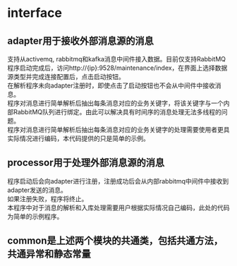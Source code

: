 # interface

## adapter用于接收外部消息源的消息
支持从activemq, rabbitmq和kafka消息中间件接入数据。目前仅支持RabbitMQ<br>
程序启动完成后，访问http://{ip}:9528/maintenance/index，在界面上选择数据源类型并完成连接配置后，点击启动按钮。<br>
在解析程序未向adapter注册时，即使点击了启动按钮也不会从中间件中接收消息。<br>
程序对消息进行简单解析后抽出每条消息对应的业务关键字，将该关键字与一个内部RabbitMQ队列进行绑定。由此可以解决具有时间序的消息处理无法多线程的问题。<br>
程序对消息进行简单解析后抽出每条消息对应的业务关键字的处理需要使用者更具实际情况进行编码，本代码提供的只是简单的示例。<br>
## processor用于处理外部消息源的消息
程序启动后会向adapter进行注册，注册成功后会从内部rabbitmq中间件中接收到adapter发送的消息。<br>
如果注册失败，程序将终止。<br>
本程序中对于消息的解析和入库处理需要用户根据实际情况自己编码，此处的代码为简单的示例程序。<br>
## common是上述两个模块的共通类，包括共通方法，共通异常和静态常量
